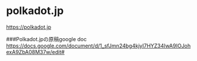 # polkadot.jp
https://polkadot.jp

###Polkadot.jpの原稿google doc
https://docs.google.com/document/d/1_sfJmn24bg4kjyI7HYZ34IwA9IOJohexA9ZbA08M37w/edit#
